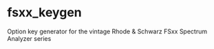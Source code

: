 # fsxx_keygen
Option key generator for the vintage Rhode &amp; Schwarz FSxx Spectrum Analyzer series
